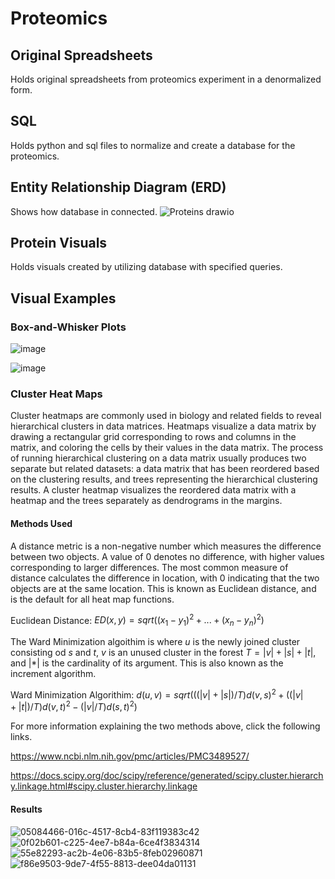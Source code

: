 # Proteomics

## Original Spreadsheets
Holds original spreadsheets from proteomics experiment in a denormalized form. 

## SQL
Holds python and sql files to normalize and create a database for the proteomics.

## Entity Relationship Diagram (ERD)
Shows how database in connected.
![Proteins drawio](https://user-images.githubusercontent.com/104226913/212421498-6ed8f493-d52d-44bb-bf12-65cb74003b9f.png)

## Protein Visuals
Holds visuals created by utilizing database with specified queries.

## Visual Examples

### Box-and-Whisker Plots
![image](https://user-images.githubusercontent.com/104226913/212423238-197afc48-8b81-4db7-9c8b-f5f9c7b1ef2a.png)

![image](https://user-images.githubusercontent.com/104226913/212423256-9861cdf9-c313-411c-9190-1d71e95bf4ec.png)

### Cluster Heat Maps
Cluster heatmaps are commonly used in biology and related fields to reveal hierarchical clusters in data matrices. Heatmaps visualize a data matrix by drawing a rectangular grid corresponding to rows and columns in the matrix, and coloring the cells by their values in the data matrix. The process of running hierarchical clustering on a data matrix usually produces two separate but related datasets: a data matrix that has been reordered based on the clustering results, and trees representing the hierarchical clustering results. A cluster heatmap visualizes the reordered data matrix with a heatmap and the trees separately as dendrograms in the margins.

#### Methods Used
A distance metric is a non-negative number which measures the difference between two objects. A value of 0 denotes no difference, with higher values corresponding to larger differences. The most common measure of distance calculates the difference in location, with 0 indicating that the two objects are at the same location. This is known as Euclidean distance, and is the default for all heat map functions.

Euclidean Distance: $ED(x,y) = sqrt((x_1 - y_1)^2 + ... + (x_n - y_n)^2)$

The Ward Minimization algoithim is where $u$ is the newly joined cluster consisting od $s$ and $t$, $v$ is an unused cluster in the forest $T = |v| + |s| + |t|$, and $| * |$ is the cardinality of its argument. This is also known as the increment algorithm. 

Ward Minimization Algorithim: $d(u, v) = sqrt( ((|v|+|s|)/T)d(v,s)^2 + ((|v|+|t|)/T)d(v,t)^2 - (|v|/T)d(s,t)^2)$

For more information explaining the two methods above, click the following links. 

https://www.ncbi.nlm.nih.gov/pmc/articles/PMC3489527/

https://docs.scipy.org/doc/scipy/reference/generated/scipy.cluster.hierarchy.linkage.html#scipy.cluster.hierarchy.linkage

#### Results
![05084466-016c-4517-8cb4-83f119383c42](https://user-images.githubusercontent.com/104226913/213540385-470e873d-84a1-4f84-9b2c-80a8404cb4d4.png)
![0f02b601-c225-4ee7-b84a-6ce4f3834314](https://user-images.githubusercontent.com/104226913/213540405-701e59a7-27b1-4480-b719-25933b05213c.png)
![55e82293-ac2b-4e06-83b5-8feb02960871](https://user-images.githubusercontent.com/104226913/213540420-98781746-2138-413e-b6f9-cf244893b0ed.png)
![f86e9503-9de7-4f55-8813-dee04da01131](https://user-images.githubusercontent.com/104226913/213540439-e3aa50cb-ded3-4e8e-9abf-8b563d0fefd4.png)



